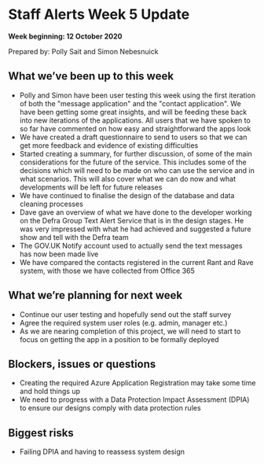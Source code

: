 # Staff Alerts Week 5 Update
**Week beginning: 12 October 2020** 

Prepared by: Polly Sait and Simon Nebesnuick

## What we’ve been up to this week

* Polly and Simon have been user testing this week using the first iteration of both the "message application" and the "contact application". We have been getting some great insights, and will be feeding these back into new iterations of the applications. All users that we have spoken to so far have commented on how easy and straightforward the apps look
* We have created a draft questionnaire to send to users so that we can get more feedback and evidence of existing difficulties 
* Started creating a summary, for further discussion, of some of the main considerations for the future of the service. This includes some of the decisions which will need to be made on who can use the service and in what scenarios. This will also cover what we can do now and what developments will be left for future releases
* We have continued to finalise the design of the database and data cleaning processes
* Dave gave an overview of what we have done to the developer working on the Defra Group Text Alert Service that is in the design stages. He was very impressed with what he had achieved and suggested a future show and tell with the Defra team
* The GOV.UK Notify account used to actually send the text messages has now been made live
* We have compared the contacts registered in the current Rant and Rave system, with those we have collected from Office 365

## What we’re planning for next week

* Continue our user testing and hopefully send out the staff survey
* Agree the required system user roles (e.g. admin, manager etc.)
* As we are nearing completion of this project, we will need to start to focus on getting the app in a position to be formally deployed

## Blockers, issues or questions

* Creating the required Azure Application Registration may take some time and hold things up
* We need to progress with a Data Protection Impact Assessment (DPIA) to ensure our designs comply with data protection rules

## Biggest risks

* Failing DPIA and having to reassess system design

